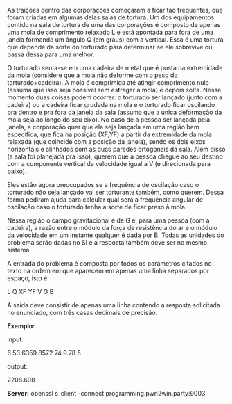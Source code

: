 As traições dentro das corporações começaram a ficar tão frequentes, que foram criadas em algumas delas salas de tortura. Um dos equipamentos contido na sala de tortura de uma das corporações é composto de apenas uma mola de comprimento relaxado L e está apontada para fora de uma janela formando um ângulo Q (em graus) com a vertical. Essa é uma tortura que depende da sorte do torturado para determinar se ele sobrevive ou passa dessa para uma melhor.

O torturado senta-se em uma cadeira de metal que é posta na extremidade da mola (considere que a mola não deforme com o peso do torturado+cadeira). A mola é comprimida até atingir comprimento nulo (assuma que isso seja possível sem estragar a mola) e depois solta. Nesse momento duas coisas podem ocorrer: o torturado ser lançado (junto com a cadeira) ou a cadeira ficar grudada na mola e o torturado ficar oscilando pra dentro e pra fora da janela da sala (assuma que a única deformação da mola seja ao longo do seu eixo). No caso de a pessoa ser lançada pela janela, a corporação quer que ela seja lançada em uma região bem específica, que fica na posição (XF,YF) a partir da extremidade da mola relaxada (que coincide com a posição da janela), sendo os dois eixos horizontais e alinhados com as duas paredes ortogonais da sala. Além disso (a sala foi planejada pra isso), querem que a pessoa chegue ao seu destino com a componente vertical da velocidade igual a V (e direcionada para baixo). 

Eles estão agora preocupados se a frequência de oscilação caso o torturado não seja lançado vai ser torturante também, como querem. Dessa forma pediram ajuda para calcular qual será a frequência angular de oscilação caso o torturado tenha a sorte de ficar preso à mola.

Nessa região o campo gravitacional é de G e, para uma pessoa (com a cadeira), a razão entre o módulo da força de resistência do ar e o módulo da velocidade em um instante qualquer é dada por B. Todas as unidades do problema serão dadas no SI e a resposta também deve ser no mesmo sistema.

A entrada do problema é composta por todos os parâmetros citados no texto na ordem em que aparecem em apenas uma linha separados por espaço, isto é:

L Q XF YF V G B

A saída deve consistir de apenas uma linha contendo a resposta solicitada no enunciado, com três casas decimais de precisão.

**Exemplo:**

input:

6 53 6359 8572 74 9.78 5

output:

2208.608

**Server:** openssl s_client -connect programming.pwn2win.party:9003

